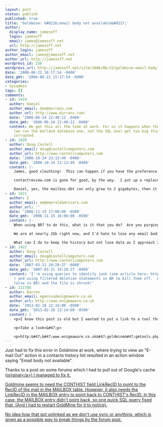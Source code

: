 ```yaml
---
layout: post
status: publish
published: true
title: 'Goldmine: &#8216;email body not available&#8217;'
author:
  display_name: jamesoff
  login: jamesoff
  email: james@jamesoff.net
  url: http://jamesoff.net
author_login: jamesoff
author_email: james@jamesoff.net
author_url: http://jamesoff.net
wordpress_id: 236
wordpress_url: http://jamesoff.net/site/2006/06/22/goldmine-email-body-not-available/
date: '2006-06-22 16:17:54 -0400'
date_gmt: '2006-06-22 15:17:54 -0400'
categories:
- Sysadmin
tags: []
comments:
- id: 1419
  author: Daniel
  author_email: dan@durrans.com
  author_url: http://www.durrans.com/
  date: '2006-06-24 22:40:12 -0400'
  date_gmt: '2006-06-24 21:40:12 -0400'
  content: We get this all the time at work. For us it happens when the database files
    (we run the borland database one, not the SQL one) get too big things start getting
    corrupted.
- id: 1420
  author: Doug Castell
  author_email: doug@castellcomputers.com
  author_url: http://www.castellcomputers.com
  date: '2006-10-24 23:13:49 -0400'
  date_gmt: '2006-10-24 22:13:49 -0400'
  content: |-
    James, good sleuthing!  This can happen if you have the preference for 'display next message when replying' in your internet preferences, I've found.  It's a really odd error, though.

    contactreview.com is gone for good, by the way.  I put up a replacement, contactreview.net, but it's not as active..

    Daniel, yes, the mailbox.dbt con only grow to 2 gigabytes, then it's FULL (a dBase limitation).  You'd be best served to use BR7 (freeware) from www.redstonesoftbase.com to delete a bunch of trash that you're very likely to have hidden away in your mail file.  I've helped a number of customers clear out hundred of megabytes of junk and gain much-needed breathing room in that file...
- id: 1421
  author: E
  author_email: em@emeraldadvisors.com
  author_url: ''
  date: '2006-11-15 17:00:00 -0500'
  date_gmt: '2006-11-15 16:00:00 -0500'
  content: |-
    When using BR7 to do this, what is it that you do?  Are you purging (therefore eliminating) old historic emails?  I have done this by eliminating the bodies of some repetitive mail merges.  Or, are you doing something that really is cleaning it and getting rid of excess (when you say deleting trash)?

    We are at nearly 2Gb right now, and I'd hate to lose any email bodies and history.

    What can I do to keep the history but not lose data as I approach 2GB?
- id: 1422
  author: Doug Castell
  author_email: doug@castellcomputers.com
  author_url: http://www.castellcomputers.com
  date: '2007-03-21 20:28:27 -0400'
  date_gmt: '2007-03-21 19:28:27 -0400'
  content: 'I''m using queries to identify junk (see article here: http:&#47;&#47;www.castellcomputers.com&#47;?p=59
    ) and using filtered deletion statements in BR to kill them off.  A quick PACK
    (also in BR) and the file is shrunk!'
- id: 111785
  author: Darren
  author_email: agenius@enigmaware.co.uk
  author_url: http://www.enigmaware.co.uk
  date: '2013-02-28 12:14:00 -0500'
  date_gmt: '2013-02-28 12:14:00 -0500'
  content: |
    <p>I know this post is old but I wanted to put a link to a tool that can help "shrink" the dbt file considerably for old GoldMine system<&#47;p>

    <p>Take a look<&#47;p>

    <p>http:&#47;&#47;www.enigmaware.co.uk&#47;goldmine&#47;gmtools.php<&#47;p>
---
```

<p>Just had to fix this error in Goldmine at work, where trying to view an "E-mail Out" action in a contacts history list resulted in an action window saying "Email body not available".</p>
<p>Thanks to a post on some forums which I had to pull out of Google's cache (<a href="http:&#47;&#47;www.contactreview.com&#47;mb&#47;showflat.php&#47;Cat&#47;0&#47;Number&#47;51262&#47;an&#47;&#47;page&#47;&#47;vc&#47;1">original<&#47;a>) I managed to fix it.</p>
<p>Goldmine seems to need the CONTHIST field LinkRecID to point to the RecID of the mail in the MAILBOX table. However, it also needs the LinkRecID in the MAILBOX entry to point back to CONTHIST's RecID. In this case, the MAILBOX entry didn't point back, so one quick SQL query fixed that. (And I had to restart GoldMine for it to notice).</p>
<p>No idea how that got unlinked as we don't use sync or anything, which is given as a possible way to break things by the forum post.</p>
